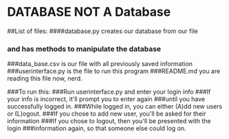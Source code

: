 # DATABASE NOT A Database

##List of files:
####database.py creates our database from our file
###             and has methods to manipulate the database
###data_base.csv is our file with all previously saved information
###userinterface.py is the file to run this program
###README.md you are reading this file now, nerd.

###To run this:
###Run userinterface.py and enter your login info
###If your info is incorrect, it'll prompt you to enter again
###until you have successfully logged in.
###While logged in, you can either (A)dd new users or (L)ogout.
###If you chose to add new user, you'll be asked for their information
###If you chose to logout, then you'll be presented with the login
###information again, so that someone else could log on.
